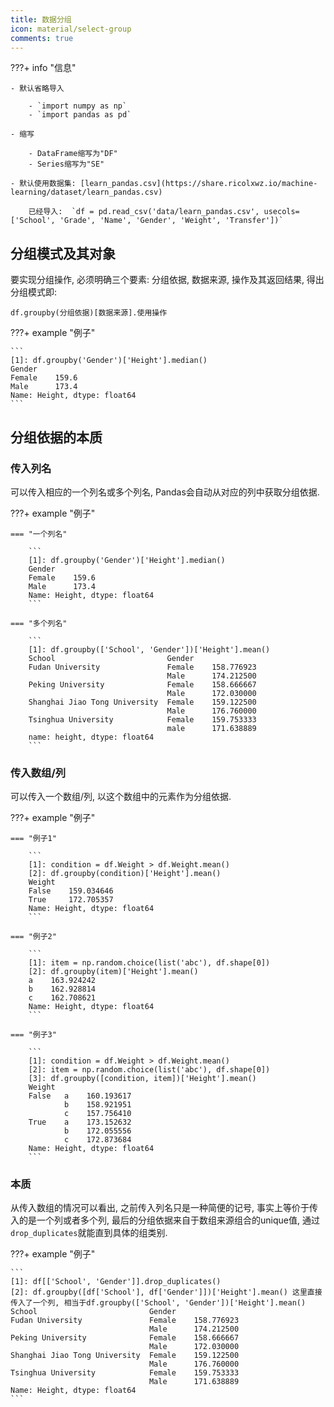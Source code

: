 ```yaml
---
title: 数据分组
icon: material/select-group
comments: true
---
```


???+ info "信息"

    - 默认省略导入

        - `import numpy as np`
        - `import pandas as pd`

    - 缩写

        - DataFrame缩写为"DF"
        - Series缩写为"SE"

    - 默认使用数据集: [learn_pandas.csv](https://share.ricolxwz.io/machine-learning/dataset/learn_pandas.csv)

        已经导入:  `df = pd.read_csv('data/learn_pandas.csv', usecols=['School', 'Grade', 'Name', 'Gender', 'Weight', 'Transfer'])`

## 分组模式及其对象

要实现分组操作, 必须明确三个要素: 分组依据, 数据来源, 操作及其返回结果, 得出分组模式即:

```
df.groupby(分组依据)[数据来源].使用操作
```

???+ example "例子"

    ```
    [1]: df.groupby('Gender')['Height'].median()
    Gender
    Female    159.6
    Male      173.4
    Name: Height, dtype: float64
    ```

## 分组依据的本质

### 传入列名

可以传入相应的一个列名或多个列名, Pandas会自动从对应的列中获取分组依据.

???+ example "例子"

    === "一个列名"

        ```
        [1]: df.groupby('Gender')['Height'].median()
        Gender
        Female    159.6
        Male      173.4
        Name: Height, dtype: float64
        ```

    === "多个列名"

        ```
        [1]: df.groupby(['School', 'Gender'])['Height'].mean()
        School                         Gender
        Fudan University               Female    158.776923
                                       Male      174.212500
        Peking University              Female    158.666667
                                       Male      172.030000
        Shanghai Jiao Tong University  Female    159.122500
                                       Male      176.760000
        Tsinghua University            Female    159.753333
                                       male      171.638889
        name: height, dtype: float64
        ```

### 传入数组/列

可以传入一个数组/列, 以这个数组中的元素作为分组依据.

???+ example "例子"

    === "例子1"

        ```
        [1]: condition = df.Weight > df.Weight.mean()
        [2]: df.groupby(condition)['Height'].mean()
        Weight
        False    159.034646
        True     172.705357
        Name: Height, dtype: float64
        ```

    === "例子2"

        ```
        [1]: item = np.random.choice(list('abc'), df.shape[0])
        [2]: df.groupby(item)['Height'].mean()
        a    163.924242
        b    162.928814
        c    162.708621
        Name: Height, dtype: float64
        ```

    === "例子3"

        ```
        [1]: condition = df.Weight > df.Weight.mean() 
        [2]: item = np.random.choice(list('abc'), df.shape[0]) 
        [3]: df.groupby([condition, item])['Height'].mean()
        Weight   
        False   a    160.193617
                b    158.921951
                c    157.756410
        True    a    173.152632
                b    172.055556
                c    172.873684
        Name: Height, dtype: float64
        ```

### 本质

从传入数组的情况可以看出, 之前传入列名只是一种简便的记号, 事实上等价于传入的是一个列或者多个列, 最后的分组依据来自于数组来源组合的unique值, 通过`drop_duplicates`就能直到具体的组类别.

???+ example "例子"

    ```
    [1]: df[['School', 'Gender']].drop_duplicates()
    [2]: df.groupby([df['School'], df['Gender']])['Height'].mean() 这里直接传入了一个列, 相当于df.groupby(['School', 'Gender'])['Height'].mean()
    School                         Gender
    Fudan University               Female    158.776923
                                   Male      174.212500
    Peking University              Female    158.666667
                                   Male      172.030000
    Shanghai Jiao Tong University  Female    159.122500
                                   Male      176.760000
    Tsinghua University            Female    159.753333
                                   Male      171.638889
    Name: Height, dtype: float64
    ```